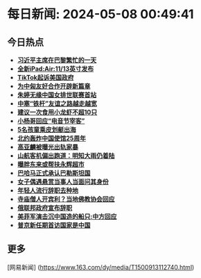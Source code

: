 
# 每日新闻: 2024-05-08 00:49:41
## 今日热点

- **[习近平主席在巴黎繁忙的一天](https://www.163.com/search?keyword=%E4%B9%A0%E8%BF%91%E5%B9%B3%E4%B8%BB%E5%B8%AD%E5%9C%A8%E5%B7%B4%E9%BB%8E%E7%B9%81%E5%BF%99%E7%9A%84%E4%B8%80%E5%A4%A9)**
- **[全新iPad:Air:11/13英寸发布](https://www.163.com/search?keyword=%E5%85%A8%E6%96%B0iPad+Air+11%2F13%E8%8B%B1%E5%AF%B8%E5%8F%91%E5%B8%83)**
- **[TikTok起诉美国政府](https://www.163.com/search?keyword=TikTok%E8%B5%B7%E8%AF%89%E7%BE%8E%E5%9B%BD%E6%94%BF%E5%BA%9C)**
- **[为中匈友好合作开辟新篇章](https://www.163.com/search?keyword=%E4%B8%BA%E4%B8%AD%E5%8C%88%E5%8F%8B%E5%A5%BD%E5%90%88%E4%BD%9C%E5%BC%80%E8%BE%9F%E6%96%B0%E7%AF%87%E7%AB%A0)**
- **[朱婷无缘中国女排世联赛首站](https://www.163.com/search?keyword=%E6%9C%B1%E5%A9%B7%E6%97%A0%E7%BC%98%E4%B8%AD%E5%9B%BD%E5%A5%B3%E6%8E%92%E4%B8%96%E8%81%94%E8%B5%9B%E9%A6%96%E7%AB%99)**
- **[中塞“铁杆”友谊之路越走越宽](https://www.163.com/search?keyword=%E4%B8%AD%E5%A1%9E%E2%80%9C%E9%93%81%E6%9D%86%E2%80%9D%E5%8F%8B%E8%B0%8A%E4%B9%8B%E8%B7%AF%E8%B6%8A%E8%B5%B0%E8%B6%8A%E5%AE%BD)**
- **[建议一次食用小龙虾不超10只](https://www.163.com/search?keyword=%E5%BB%BA%E8%AE%AE%E4%B8%80%E6%AC%A1%E9%A3%9F%E7%94%A8%E5%B0%8F%E9%BE%99%E8%99%BE%E4%B8%8D%E8%B6%8510%E5%8F%AA)**
- **[小杨哥回应“电音节宰客”](https://www.163.com/search?keyword=%E5%B0%8F%E6%9D%A8%E5%93%A5%E5%9B%9E%E5%BA%94%E2%80%9C%E7%94%B5%E9%9F%B3%E8%8A%82%E5%AE%B0%E5%AE%A2%E2%80%9D)**
- **[5名孩童乘皮划艇出海](https://www.163.com/search?keyword=5%E5%90%8D%E5%AD%A9%E7%AB%A5%E4%B9%98%E7%9A%AE%E5%88%92%E8%89%87%E5%87%BA%E6%B5%B7)**
- **[北约轰炸中国使馆25周年](https://www.163.com/search?keyword=%E5%8C%97%E7%BA%A6%E8%BD%B0%E7%82%B8%E4%B8%AD%E5%9B%BD%E4%BD%BF%E9%A6%8625%E5%91%A8%E5%B9%B4)**
- **[高亚麟被曝光出轨家暴](https://www.163.com/search?keyword=%E9%AB%98%E4%BA%9A%E9%BA%9F%E8%A2%AB%E6%9B%9D%E5%85%89%E5%87%BA%E8%BD%A8%E5%AE%B6%E6%9A%B4)**
- **[山航客机偏出跑道：明知大雨仍着陆](https://www.163.com/search?keyword=%E5%B1%B1%E8%88%AA%E5%AE%A2%E6%9C%BA%E5%81%8F%E5%87%BA%E8%B7%91%E9%81%93%EF%BC%9A%E6%98%8E%E7%9F%A5%E5%A4%A7%E9%9B%A8%E4%BB%8D%E7%9D%80%E9%99%86)**
- **[曝胖东来或帮扶永辉超市](https://www.163.com/search?keyword=%E6%9B%9D%E8%83%96%E4%B8%9C%E6%9D%A5%E6%88%96%E5%B8%AE%E6%89%B6%E6%B0%B8%E8%BE%89%E8%B6%85%E5%B8%82)**
- **[巴哈马正式承认巴勒斯坦国](https://www.163.com/search?keyword=%E5%B7%B4%E5%93%88%E9%A9%AC%E6%AD%A3%E5%BC%8F%E6%89%BF%E8%AE%A4%E5%B7%B4%E5%8B%92%E6%96%AF%E5%9D%A6%E5%9B%BD)**
- **[女子偶遇悬赏当事人当面问其身份](https://www.163.com/search?keyword=%E5%A5%B3%E5%AD%90%E5%81%B6%E9%81%87%E6%82%AC%E8%B5%8F%E5%BD%93%E4%BA%8B%E4%BA%BA%E5%BD%93%E9%9D%A2%E9%97%AE%E5%85%B6%E8%BA%AB%E4%BB%BD)**
- **[年轻人流行辞职去种地](https://www.163.com/search?keyword=%E5%B9%B4%E8%BD%BB%E4%BA%BA%E6%B5%81%E8%A1%8C%E8%BE%9E%E8%81%8C%E5%8E%BB%E7%A7%8D%E5%9C%B0)**
- **[寺庙僧人开宾利？当地佛教协会回应](https://www.163.com/search?keyword=%E5%AF%BA%E5%BA%99%E5%83%A7%E4%BA%BA%E5%BC%80%E5%AE%BE%E5%88%A9%EF%BC%9F%E5%BD%93%E5%9C%B0%E4%BD%9B%E6%95%99%E5%8D%8F%E4%BC%9A%E5%9B%9E%E5%BA%94)**
- **[俄联邦政府宣布辞职](https://www.163.com/search?keyword=%E4%BF%84%E8%81%94%E9%82%A6%E6%94%BF%E5%BA%9C%E5%AE%A3%E5%B8%83%E8%BE%9E%E8%81%8C)**
- **[美菲军演击沉中国造的船只:中方回应](https://www.163.com/search?keyword=%E7%BE%8E%E8%8F%B2%E5%86%9B%E6%BC%94%E5%87%BB%E6%B2%89%E4%B8%AD%E5%9B%BD%E9%80%A0%E7%9A%84%E8%88%B9%E5%8F%AA+%E4%B8%AD%E6%96%B9%E5%9B%9E%E5%BA%94)**
- **[普京新任期首访国家是中国](https://www.163.com/search?keyword=%E6%99%AE%E4%BA%AC%E6%96%B0%E4%BB%BB%E6%9C%9F%E9%A6%96%E8%AE%BF%E5%9B%BD%E5%AE%B6%E6%98%AF%E4%B8%AD%E5%9B%BD)**

## 更多
[网易新闻] (https://www.163.com/dy/media/T1500913112740.html)
